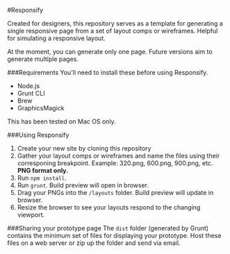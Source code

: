 #Responsify

Created for designers, this repository serves as a template for generating a single responsive page from a set of layout comps or wireframes. Helpful for simulating a responsive layout.

At the moment, you can generate only one page. Future versions aim to generate multiple pages.

###Requirements
You'll need to install these before using Responsify.

* Node.js
* Grunt CLI
* Brew
* GraphicsMagick

This has been tested on Mac OS only. 

###Using Responsify
1. Create your new site by cloning this repository 
2. Gather your layout comps or wireframes and name the files using their corresponing breakpoint. Example: 320.png, 600.png, 900.png, etc. **PNG format only.**
3. Run `npm install`.
4. Run `grunt`. Build preview will open in browser.
5. Drag your PNGs into the `/layouts` folder. Build preview will update in browser.
6. Resize the browser to see your layouts respond to the changing viewport.

###Sharing your prototype page
The `dist` folder (generated by Grunt) contains the minimum set of files for displaying your prototype. Host these files on a web server or zip up the folder and send via email.
